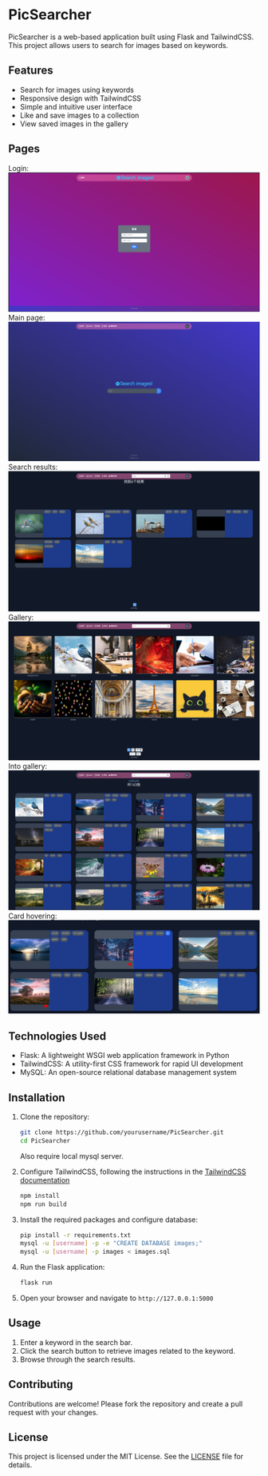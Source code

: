 # PicSearcher

PicSearcher is a web-based application built using Flask and TailwindCSS. This project allows users to search for images based on keywords.

## Features

- Search for images using keywords
- Responsive design with TailwindCSS
- Simple and intuitive user interface
- Like and save images to a collection
- View saved images in the gallery

## Pages
Login:
<img src='assets/login.png'>
Main page:
<img src='assets/main_page.png'>
Search results:
<img src='assets/search_results.png'>
Gallery:
<img src='assets/galleries.png'>
Into gallery:
<img src='assets/gallery_pics.png'>
Card hovering:
<img src='assets/card_focus.png'>

## Technologies Used

- Flask: A lightweight WSGI web application framework in Python
- TailwindCSS: A utility-first CSS framework for rapid UI development
- MySQL: An open-source relational database management system

## Installation

1. Clone the repository:
    ```bash
    git clone https://github.com/yourusername/PicSearcher.git
    cd PicSearcher
    ```
    Also require local mysql server.

2. Configure TailwindCSS, following the instructions in the [TailwindCSS documentation](https://tailwindcss.com/docs/installation)
    ```bash
    npm install
    npm run build
    ```

3. Install the required packages and configure database:
    ```bash
    pip install -r requirements.txt
    mysql -u [username] -p -e "CREATE DATABASE images;"
    mysql -u [username] -p images < images.sql
    ```


4. Run the Flask application:
    ```bash
    flask run
    ```

5. Open your browser and navigate to `http://127.0.0.1:5000`

## Usage

1. Enter a keyword in the search bar.
2. Click the search button to retrieve images related to the keyword.
3. Browse through the search results.


## Contributing

Contributions are welcome! Please fork the repository and create a pull request with your changes.

## License

This project is licensed under the MIT License. See the [LICENSE](LICENSE) file for details.
